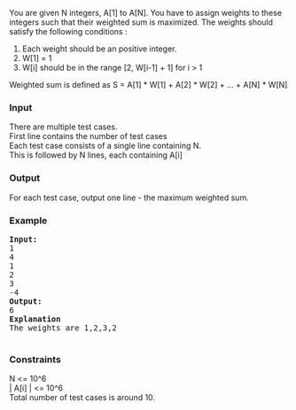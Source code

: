 <p>You are given N integers, A[1] to A[N]. You have to assign weights to  these integers such that their weighted sum is maximized. The weights  should satisfy the following conditions :</p>
<ol>
<li> Each weight should be an positive integer. </li>
<li> W[1] = 1 </li>
<li> W[i] should be in the range [2, W[i-1] + 1] for i &gt; 1 </li>
</ol>
<p>Weighted sum is defined as S = A[1] * W[1] + A[2] * W[2] + ... + A[N] * W[N]</p>
<h3>Input</h3>
<p>There are multiple test cases. <br> First line contains the number of test cases <br> Each test case consists of a single line containing N. <br> This is followed by N lines, each containing A[i]</p>
<h3>Output</h3>
<p>For each test case, output one line - the maximum weighted sum.</p>
<h3>Example</h3>
<pre><strong>Input:</strong><br>1 <br>4 <br>1 <br>2 <br>3 <br>-4<br><strong>Output:</strong>
6<br><strong>Explanation<br></strong>The weights are 1,2,3,2<br><br></pre>
<h3>Constraints</h3>
<p>N &lt;= 10^6 <br> | A[i] | &lt;= 10^6 <br> Total number of test cases is around 10.</p>